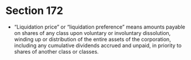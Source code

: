 # Section 172

- “Liquidation price” or “liquidation preference” means amounts payable on shares of any class upon voluntary or involuntary dissolution, winding up or distribution of the entire assets of the corporation, including any cumulative dividends accrued and unpaid, in priority to shares of another class or classes.